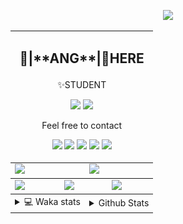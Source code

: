 <link rel="stylesheet" href="table{table-layout:fixed;word-break:break-all;}">

<p align="center">
  <picture>
    <img src="https://readme-typing-svg.herokuapp.com?size=25&duration=2500&color=8C43EA&vCenter=true&width=200&height=40&lines=%F0%9F%8C%B1ANGJustinl%F0%9F%8C%B1+!" />
  </picture>
</p>


<table align="center">
  <td colspan="6">
    <h2><p align="center">🥛|**ANG**|🥛HERE</h2>
    <p align="center">✨STUDENT</p>
    <p align="center">
    <a href="mailto:ANGJustinl@gmail.com"><img src="https://img.shields.io/badge/Email-ANGJustinl@gmail.com-6A5ACD?style=flat-square&logoColor=fff" /></a>
    <a href="https://ANGForever.top"><img src="https://img.shields.io/badge/Website-ANGForever.top-3A2ALD?style=flat-square&logoColor=fff" /></a>
    </p>
    <p align="center">Feel free to contact</p>
    <p align="center">
      <a href="https://code.visualstudio.com"><img src="https://img.shields.io/badge/-VSCode-blue?style=flat-square&logo=visualstudiocode&logoColor=fff" /></a>
      <a href="https://python.org"><img src="https://img.shields.io/badge/Python-gray?style=flat-square&logo=python&logoColor=white&color=3572A5" /></a>
      <a href="https://github.com"><img src="https://img.shields.io/badge/Lua-x?style=flat-square&logo=lua&logoColor=white&color=2C2D72" /></a>
      <a href="https://ANGForever.top"><img src="https://img.shields.io/badge/Website-x?style=flat-square&logo=about.me&logoColor=white&color=E12F00" /></a>
      <a href="https://github.com/angjustinl"><img src="http://img.shields.io/badge/Code%20Time-441%20hrs%2051%20mins-blue?style=flat-square&logoColor=white&color=7159C1" /></a>
    </p>
  </td>
<tbody>
  <tr>
    <td colspan="3"><a href="https://github.com/anuraghazra/github-readme-stats">
      <picture>
        <source media="(prefers-color-scheme: dark)" srcset="https://github-readme-stats.vercel.app/api?username=ANGJustinl&rank_icon=github&count_private=true&show_icons=true&hide_border=true&bg_color=15,f2f7fd,E0EAFC">
        <img height="100%" src="https://github-readme-stats.vercel.app/api?username=ANGJustinl&rank_icon=github&count_private=true&show_icons=true&hide_border=true&bg_color=00000000&format=long" />
      </picture>
    </a></td>
    <td colspan="3"><a href="https://github.com/denvercoder1/github-readme-streak-stats">
      <picture>
        <source media="(prefers-color-scheme: dark)" srcset="https://streak-stats.demolab.com/?user=angjustinl&mode=weekly&theme=default&hide_border=true&background=00000000">
        <img height="100%" src="https://streak-stats.demolab.com/?user=angjustinl&mode=weekly&theme=default&hide_border=true&background=00000000" />
      </picture>
    </a></td>
  </tr>
</tbody><tbody>
  <tr>
    <td colspan="2"><a href="https://github.com/vn7n24fzkq/github-profile-summary-cards">
      <picture>
        <source media="(prefers-color-scheme: dark)" srcset="http://github-profile-summary-cards-mirror.vercel.app/api/cards/repos-per-language?username=angjustinl&theme=default&border_color=0000&bg_color=0000">
        <img height="100%" src="http://github-profile-summary-cards-mirror.vercel.app/api/cards/repos-per-language?username=angjustinl&theme=default&border_color=0000&bg_color=0000" />
      </picture>
    </a></td>
    <td colspan="2"><a href="https://github.com/anuraghazra/github-readme-stats">
      <picture>
        <source media="(prefers-color-scheme: dark)" srcset="https://github-readme-stats.vercel.app/api/top-langs/?username=angjustinl&hide=javascript,html,css">
        <img height="100%" src="https://github-readme-stats.vercel.app/api/top-langs/?username=angjustinl&hide=javascript,html,css&bg_color=00000000&text_color=000000&hide_border=true" />
      </picture>
    </a></td>
    <td colspan="2"><a href="https://github.com/vn7n24fzkq/github-profile-summary-cards">
      <picture>
        <source media="(prefers-color-scheme: dark)" srcset="http://github-profile-summary-cards-mirror.vercel.app/api/cards/productive-time?username=angjustinl&utcOffset=8&theme=nord_dark&border_color=0000&bg_color=0000">
        <img height="100%" src="http://github-profile-summary-cards-mirror.vercel.app/api/cards/productive-time?username=angjustinl&utcOffset=8&theme=nord_bright&border_color=0000&bg_color=0000" />
      </picture>
    </a></td>
  </tr>
</tbody>
<tbody>
  <tr>
    <td colspan="3">
      <details>
        <summary> 💻 Waka stats</summary>
<p align="center">

<!--START_SECTION:waka-->
![Code Time](http://img.shields.io/badge/Code%20Time-560%20hrs%2033%20mins-blue)

**I'm an Early 🐤** 

```text
🌞 Morning                811 commits         █████████░░░░░░░░░░░░░░░░   37.29 % 
🌆 Daytime                593 commits         ███████░░░░░░░░░░░░░░░░░░   27.26 % 
🌃 Evening                723 commits         ████████░░░░░░░░░░░░░░░░░   33.24 % 
🌙 Night                  48 commits          █░░░░░░░░░░░░░░░░░░░░░░░░   02.21 % 
```


📊 **This Week I Spent My Time On** 

```text
🕑︎ Time Zone: Asia/Shanghai

💬 Programming Languages: 
Other                    25 hrs 57 mins      ████████████████████░░░░░   78.68 % 
Markdown                 3 hrs 54 mins       ███░░░░░░░░░░░░░░░░░░░░░░   11.84 % 
Python                   43 mins             █░░░░░░░░░░░░░░░░░░░░░░░░   02.21 % 
Lua                      41 mins             █░░░░░░░░░░░░░░░░░░░░░░░░   02.11 % 
YAML                     39 mins             ░░░░░░░░░░░░░░░░░░░░░░░░░   02.00 % 

🔥 Editors: 
Edge                     28 hrs 21 mins      █████████████████████░░░░   85.93 % 
VS Code                  4 hrs 32 mins       ███░░░░░░░░░░░░░░░░░░░░░░   13.74 % 
Chrome                   6 mins              ░░░░░░░░░░░░░░░░░░░░░░░░░   00.33 % 

🐱‍💻 Projects: 
fish-speech              3 hrs 37 mins       ███░░░░░░░░░░░░░░░░░░░░░░   10.97 % 
ChatGPT-Next-Web         3 hrs 37 mins       ███░░░░░░░░░░░░░░░░░░░░░░   10.96 % 
Writing                  3 hrs 31 mins       ███░░░░░░░░░░░░░░░░░░░░░░   10.68 % 
jetson-inference         3 hrs 10 mins       ██░░░░░░░░░░░░░░░░░░░░░░░   09.61 % 
ML_learning              2 hrs 44 mins       ██░░░░░░░░░░░░░░░░░░░░░░░   08.32 % 

💻 Operating System: 
Windows                  32 hrs 13 mins      ████████████████████████░   97.64 % 
Linux                    46 mins             █░░░░░░░░░░░░░░░░░░░░░░░░   02.36 % 
```

**I Mostly Code in Python** 

```text
Python                   18 repos            █████████████░░░░░░░░░░░░   52.94 % 
HTML                     5 repos             ████░░░░░░░░░░░░░░░░░░░░░   14.71 % 
JavaScript               4 repos             ███░░░░░░░░░░░░░░░░░░░░░░   11.76 % 
Go                       3 repos             ██░░░░░░░░░░░░░░░░░░░░░░░   08.82 % 
Jupyter Notebook         1 repo              █░░░░░░░░░░░░░░░░░░░░░░░░   02.94 % 
```




 Last Updated on 17/12/2024 00:49:52 UTC
<!--END_SECTION:waka-->
</p>      
</td><td colspan="3">
      <details>
        <summary> Github Stats</summary>
<p align="center">

<p align="center">
          <img src="github-metrics.svg" alt="typing-svg">
        </p>
      </details>
</td>
</table>

